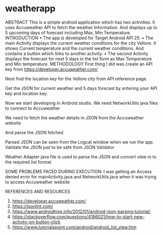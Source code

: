 # weatherapp
ABSTRACT
This is a simple android application which has two activities. It uses Accuweather API to fetch the weather Information. And displays up to 5 upcoming days of forecast including Max, Min Temperature.
INTRODUCTION
•	The app is developed for Target Android API 25. 
•	The main Activity displays the current weather conditions for the city Vellore. It shows Current temperature and the current weather conditions. And contains a button which links to another activity.
•	The second Activity displays the forecast for next 5 days in the list form as Max Temperature and Min temperature.
METHODOLOGY
First thing I did was create an API key from https://developer.accuweather.com/ 
 
Next find the location key for the Vellore city from API reference page.
 
Get the JSON for current weather and 5 days forecast by entering your API key and location key.
 
Now we start developing in Android studio. We need NetworkUtils java files to connect to Accuweather
 
We need to fetch the weather details in JSON from the Accuweather website
 
And parse the JSON fetched
 
Parsed JSON can be seen from the Logcat window when we run the app. Validate the JSON just to be safe from JSON Validator
 
Weather Adapter java file is used to parse the JSON and convert view in to the required list format
 
   
SOME PROBLEMS FACED DURING EXECUTION:
I was getting an Access denied error for mainActivity.java and NetworkUtils.java when it was trying to access Accuweather website
 
 
 

REFERENCES AND RESOURCES
1.	https://developer.accuweather.com/
2.	https://jsonlint.com/
3.	https://www.androidhive.info/2012/01/android-json-parsing-tutorial/
4.	https://stackoverflow.com/questions/4186021/how-to-start-new-activity-on-button-click
5.	https://www.tutorialspoint.com/android/android_list_view.htm
